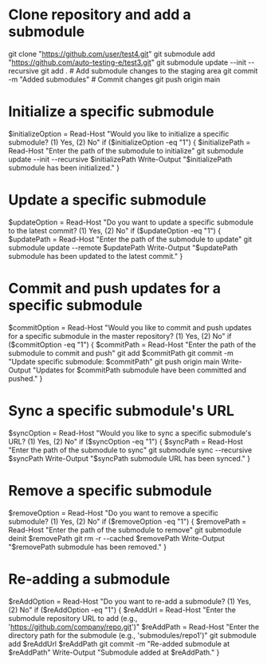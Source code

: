 # Clone repository and add a submodule
git clone "https://github.com/user/test4.git"
git submodule add "https://github.com/auto-testing-e/test3.git"
git submodule update --init --recursive
git add .  # Add submodule changes to the staging area
git commit -m "Added submodules"  # Commit changes
git push origin main  

# Initialize a specific submodule
$initializeOption = Read-Host "Would you like to initialize a specific submodule? (1) Yes, (2) No"
if ($initializeOption -eq "1") {
    $initializePath = Read-Host "Enter the path of the submodule to initialize"
    git submodule update --init --recursive $initializePath
    Write-Output "$initializePath submodule has been initialized."
}

# Update a specific submodule
$updateOption = Read-Host "Do you want to update a specific submodule to the latest commit? (1) Yes, (2) No"
if ($updateOption -eq "1") {
    $updatePath = Read-Host "Enter the path of the submodule to update"
    git submodule update --remote $updatePath
    Write-Output "$updatePath submodule has been updated to the latest commit."
}

# Commit and push updates for a specific submodule
$commitOption = Read-Host "Would you like to commit and push updates for a specific submodule in the master repository? (1) Yes, (2) No"
if ($commitOption -eq "1") {
    $commitPath = Read-Host "Enter the path of the submodule to commit and push"
    git add $commitPath
    git commit -m "Update specific submodule: $commitPath"
    git push origin main
    Write-Output "Updates for $commitPath submodule have been committed and pushed."
}

# Sync a specific submodule's URL
$syncOption = Read-Host "Would you like to sync a specific submodule's URL? (1) Yes, (2) No"
if ($syncOption -eq "1") {
    $syncPath = Read-Host "Enter the path of the submodule to sync"
    git submodule sync --recursive $syncPath
    Write-Output "$syncPath submodule URL has been synced."
}

# Remove a specific submodule
$removeOption = Read-Host "Do you want to remove a specific submodule? (1) Yes, (2) No"
if ($removeOption -eq "1") {
    $removePath = Read-Host "Enter the path of the submodule to remove"
    git submodule deinit $removePath
    git rm -r --cached $removePath
    Write-Output "$removePath submodule has been removed."
}

# Re-adding a submodule
$reAddOption = Read-Host "Do you want to re-add a submodule? (1) Yes, (2) No"
if ($reAddOption -eq "1") {
    $reAddUrl = Read-Host "Enter the submodule repository URL to add (e.g., 'https://github.com/company/repo.git')"
    $reAddPath = Read-Host "Enter the directory path for the submodule (e.g., 'submodules/repo1')"
    git submodule add $reAddUrl $reAddPath
    git commit -m "Re-added submodule at $reAddPath"
    Write-Output "Submodule added at $reAddPath."
}

